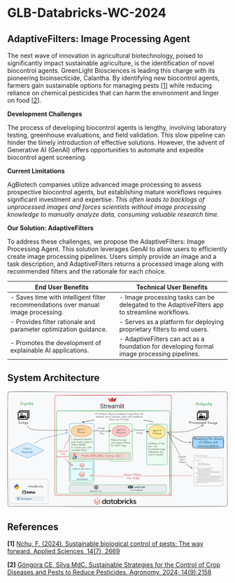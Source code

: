 # GLB-Databricks-WC-2024
## AdaptiveFilters: Image Processing Agent

The next wave of innovation in agricultural biotechnology, poised to significantly impact sustainable agriculture, is the identification of novel biocontrol agents. GreenLight Biosciences is leading this charge with its pioneering bioinsecticide, Calantha. By identifying new biocontrol agents, farmers gain sustainable options for managing pests [[1](#reference-1)] while reducing reliance on chemical pesticides that can harm the environment and linger on food [[2](#reference-2)].

**Development Challenges**

The process of developing biocontrol agents is lengthy, involving laboratory testing, greenhouse evaluations, and field validation. This slow pipeline can hinder the timely introduction of effective solutions. However, the advent of Generative AI (GenAI) offers opportunities to automate and expedite biocontrol agent screening.

**Current Limitations**

AgBiotech companies utilize advanced image processing to assess prospective biocontrol agents, but establishing mature workflows requires significant investment and expertise. *This often leads to backlogs of unprocessed images and forces scientists without image processing knowledge to manually analyze data, consuming valuable research time.*

**Our Solution: AdaptiveFilters**

To address these challenges, we propose the AdaptiveFilters: Image Processing Agent. This solution leverages GenAI to allow users to efficiently create image processing pipelines. Users simply provide an image and a task description, and AdaptiveFilters returns a processed image along with recommended filters and the rationale for each choice.

| **End User Benefits**                                                                                   | **Technical User Benefits**                                                                             |
|---------------------------------------------------------------------------------------------------------|---------------------------------------------------------------------------------------------------------|
| - Saves time with intelligent filter recommendations over manual image processing.                     | - Image processing tasks can be delegated to the AdaptiveFilters app to streamline workflows.          |
| - Provides filter rationale and parameter optimization guidance.                                        | - Serves as a platform for deploying proprietary filters to end users.                                 |
| - Promotes the development of explainable AI applications.                                             | - AdaptiveFilters can act as a foundation for developing formal image processing pipelines.            |

## System Architecture
![sys_arch](media/sys_arch.png)



## References
**[1]** <a id="reference-1"></a>[Nchu, F. (2024). Sustainable biological control of pests: The way forward. Applied Sciences, 14(7), 2669](https://doi.org/10.3390/app14072669)

**[2]** <a id="reference-2"></a>[Góngora CE, Silva MdC. Sustainable Strategies for the Control of Crop Diseases and Pests to Reduce Pesticides. Agronomy. 2024; 14(9):2158](https://doi.org/10.3390/agronomy14092158)
